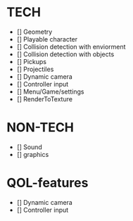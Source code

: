 # TECH
- [] Geometry
- [] Playable character
- [] Collision detection with enviorment
- [] Collision detection with objects
- [] Pickups
- [] Projectiles
- [] Dynamic camera
- [] Controller input
- [] Menu/Game/settings
- [] RenderToTexture


# NON-TECH 
- [] Sound
- [] graphics


# QOL-features
- [] Dynamic camera
- [] Controller input
